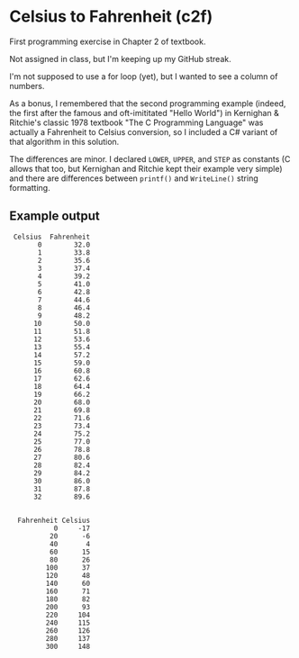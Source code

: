 # Celsius to Fahrenheit (c2f)

First programming exercise in Chapter 2 of textbook.

Not assigned in class, but I'm keeping up my GitHub streak.

I'm not supposed to use a for loop (yet), but I wanted to see a column of numbers.

As a bonus, I remembered that the second programming example (indeed, the first
after the famous and oft-imititated "Hello World") in Kernighan & Ritchie's classic
1978 textbook "The C Programming Language" was actually a Fahrenheit to Celsius
conversion, so I included a C# variant of that algorithm in this solution.

The differences are minor. I declared `LOWER`, `UPPER`, and `STEP` as constants
(C allows that too, but Kernighan and Ritchie kept their example very simple) and
there are differences between `printf()` and `WriteLine()` string formatting.

## Example output
```
 Celsius  Fahrenheit
       0        32.0
       1        33.8
       2        35.6
       3        37.4
       4        39.2
       5        41.0
       6        42.8
       7        44.6
       8        46.4
       9        48.2
      10        50.0
      11        51.8
      12        53.6
      13        55.4
      14        57.2
      15        59.0
      16        60.8
      17        62.6
      18        64.4
      19        66.2
      20        68.0
      21        69.8
      22        71.6
      23        73.4
      24        75.2
      25        77.0
      26        78.8
      27        80.6
      28        82.4
      29        84.2
      30        86.0
      31        87.8
      32        89.6


  Fahrenheit Celsius
           0     -17
          20      -6
          40       4
          60      15
          80      26
         100      37
         120      48
         140      60
         160      71
         180      82
         200      93
         220     104
         240     115
         260     126
         280     137
         300     148
```
